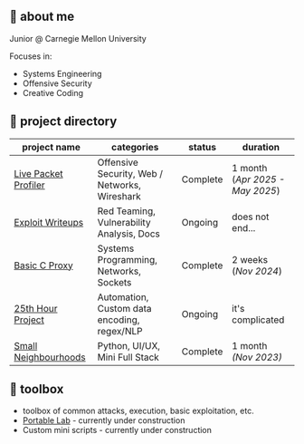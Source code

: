 ## 🐳 about me
Junior @ Carnegie Mellon University

Focuses in:
- Systems Engineering
- Offensive Security
- Creative Coding

## 💫 project directory

| project name                                                              | categories                                    | status   | duration                           |
| ------------------------------------------------------------------------- | --------------------------------------------- | -------- | ---------------------------------- |
| [Live Packet Profiler](./cafe%20chatter%20-%20a%20live%20packet%20profiler.pdf) | Offensive Security, Web / Networks, Wireshark | Complete | 1 month<br>(*Apr 2025 - May 2025*) |
| [Exploit Writeups](exploit%20writeups/exploit%20writeups.md)              | Red Teaming, Vulnerability Analysis, Docs     | Ongoing  | does not end...                    |
| [Basic C Proxy]()                                                         | Systems Programming, Networks, Sockets        | Complete | 2 weeks<br>(*Nov 2024*)            |
| [25th Hour Project]()                                                     | Automation, Custom data encoding, regex/NLP   | Ongoing  | it's complicated                   |
| [Small Neighbourhoods]()                                                  | Python, UI/UX, Mini Full Stack                | Complete | 1 month<br>*(Nov 2023)*            |

## 🎲 toolbox
- toolbox of common attacks, execution, basic exploitation, etc.
- [Portable Lab]() - currently under construction
- Custom mini scripts - currently under construction